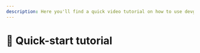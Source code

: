 ```yaml
---
description: Here you'll find a quick video tutorial on how to use devgpt-agent-1-1-0.
---
```


# 📖 Quick-start tutorial

